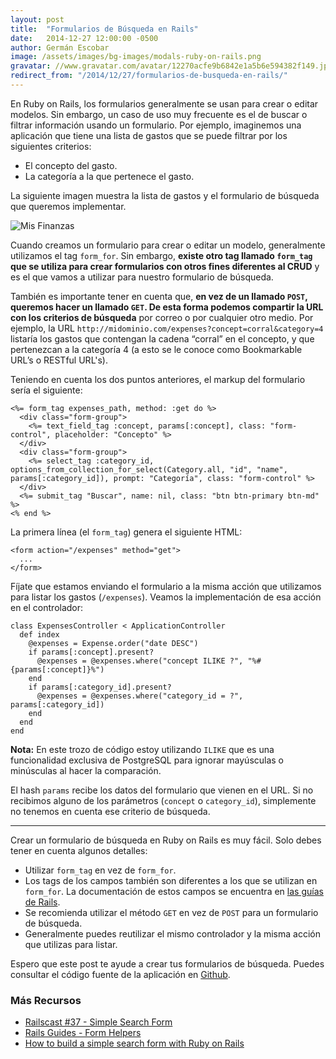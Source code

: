 ```yaml
---
layout: post
title:  "Formularios de Búsqueda en Rails"
date:   2014-12-27 12:00:00 -0500
author: Germán Escobar
image: /assets/images/bg-images/modals-ruby-on-rails.png
gravatar: //www.gravatar.com/avatar/12270acfe9b6842e1a5b6e594382f149.jpg?s=80
redirect_from: "/2014/12/27/formularios-de-busqueda-en-rails/"
---
```


En Ruby on Rails, los formularios generalmente se usan para crear o editar modelos. Sin embargo, un caso de uso muy frecuente es el de buscar o filtrar información usando un formulario. Por ejemplo, imaginemos una aplicación que tiene una lista de gastos que se puede filtrar por los siguientes criterios:<!-- more -->

* El concepto del gasto.
* La categoría a la que pertenece el gasto.

La siguiente imagen muestra la lista de gastos y el formulario de búsqueda que queremos implementar.

![Mis Finanzas](/images/mis-finanzas.png)

Cuando creamos un formulario para crear o editar un modelo, generalmente utilizamos el tag `form_for`. Sin embargo, <strong>existe otro tag llamado `form_tag` que se utiliza para crear formularios con otros fines diferentes al CRUD</strong> y es el que vamos a utilizar para nuestro formulario de búsqueda.

También es importante tener en cuenta que, **en vez de un llamado `POST`, queremos hacer un llamado `GET`. De esta forma podemos compartir la URL con los criterios de búsqueda** por correo o por cualquier otro medio. Por ejemplo, la URL `http://midominio.com/expenses?concept=corral&category=4` listaría los gastos que contengan la cadena “corral” en el concepto, y que pertenezcan a la categoría 4 (a esto se le conoce como Bookmarkable URL’s o RESTful URL's).

Teniendo en cuenta los dos puntos anteriores, el markup del formulario sería el siguiente:

<pre><code class="language-erb">&lt;%= form_tag expenses_path, method: :get do %&gt;
  &lt;div class=&quot;form-group&quot;&gt;
    &lt;%= text_field_tag :concept, params[:concept], class: &quot;form-control&quot;, placeholder: &quot;Concepto&quot; %&gt;
  &lt;/div&gt;
  &lt;div class=&quot;form-group&quot;&gt;
    &lt;%= select_tag :category_id, options_from_collection_for_select(Category.all, &quot;id&quot;, &quot;name&quot;, params[:category_id]), prompt: &quot;Categor&#237;a&quot;, class: &quot;form-control&quot; %&gt;
  &lt;/div&gt;
  &lt;%= submit_tag &quot;Buscar&quot;, name: nil, class: &quot;btn btn-primary btn-md&quot; %&gt;
&lt;% end %&gt;</code></pre>

La primera línea (el `form_tag`) genera el siguiente HTML:

<pre><code class="language-html">&lt;form action=&quot;/expenses&quot; method=&quot;get&quot;&gt;
  ...
&lt;/form&gt;</code></pre>

Fíjate que estamos enviando el formulario a la misma acción que utilizamos para listar los gastos (`/expenses`). Veamos la implementación de esa acción en el controlador:

<pre><code class="language-ruby">class ExpensesController &lt; ApplicationController
  def index
    @expenses = Expense.order("date DESC")
    if params[:concept].present?
      @expenses = @expenses.where("concept ILIKE ?", "%#{params[:concept]}%")
    end
    if params[:category_id].present?
      @expenses = @expenses.where("category_id = ?", params[:category_id])
    end
  end
end</code></pre>

**Nota:** En este trozo de código estoy utilizando `ILIKE` que es una funcionalidad exclusiva de PostgreSQL para ignorar mayúsculas o minúsculas al hacer la comparación.

El hash `params` recibe los datos del formulario que vienen en el URL. Si no recibimos alguno de los parámetros (`concept` o `category_id`), simplemente no tenemos en cuenta ese criterio de búsqueda.

***

Crear un formulario de búsqueda en Ruby on Rails es muy fácil. Solo debes tener en cuenta algunos detalles:

* Utilizar `form_tag` en vez de `form_for`.
* Los tags de los campos también son diferentes a los que se utilizan en `form_for`. La documentación de estos campos se encuentra en [las guías de Rails](http://guides.rubyonrails.org/form_helpers.html).
* Se recomienda utilizar el método `GET` en vez de `POST` para un formulario de búsqueda.
* Generalmente puedes reutilizar el mismo controlador y la misma acción que utilizas para listar.

Espero que este post te ayude a crear tus formularios de búsqueda. Puedes consultar el código fuente de la aplicación en [Github](https://github.com/makeitrealcamp/rails-search-form).

### Más Recursos

* [Railscast #37 - Simple Search Form](http://railscasts.com/episodes/37-simple-search-form)
* [Rails Guides - Form Helpers](http://guides.rubyonrails.org/form_helpers.html)
* [How to build a simple search form with Ruby on Rails](http://www.jorgecoca.com/buils-search-form-ruby-rails/)
